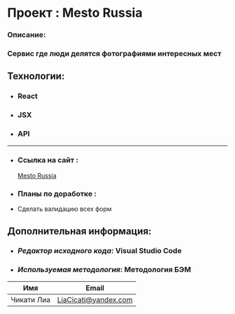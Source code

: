 # Проект : Mesto Russia

### Oписание:

### Cервис где люди делятся фотографиями интересных мест

## Технологии:

- ### React
- ### JSX
- ### API

---

- ### Ссылка на сайт :
  [ Mesto Russia ](https://liacicati.github.io/mesto-react/)

- ### Планы по доработке :  
- Сделать валидацию всех форм

## Дополнительная информация:

- ### _Редактор исходного кода_: Visual Studio Code
- ### _Используемая методология_: Методология БЭМ

| Имя        | Email                |
| ---------- | -------------------- |
| Чикати Лиа | LiaCicati@yandex.com |
